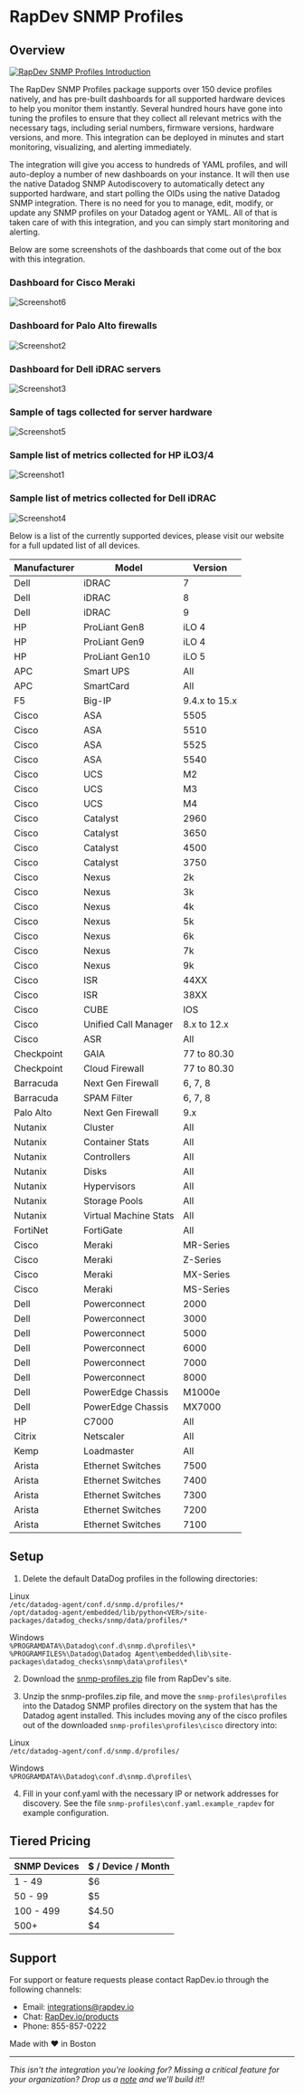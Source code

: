 # RapDev SNMP Profiles
## Overview

[![RapDev SNMP Profiles Introduction](https://raw.githubusercontent.com/DataDog/marketplace/master/rapdev-snmp-profiles/images/video.png)](https://www.youtube.com/watch?v=SVT9hqV7aD4&list=PLa2zzueYDhHrjODIXryBX_RakQIL6nmOh)

The RapDev SNMP Profiles package supports over 150 device profiles natively, and has pre-built dashboards for all supported hardware devices to help you monitor them instantly. Several hundred hours have gone into tuning the profiles to ensure that they collect all relevant metrics with the necessary tags, including serial numbers, firmware versions, hardware versions, and more. This integration can be deployed in minutes and start monitoring, visualizing, and alerting immediately.

The integration will give you access to hundreds of YAML profiles, and will auto-deploy a number of new dashboards on your instance. It will then use the native Datadog SNMP Autodiscovery to automatically detect any supported hardware, and start polling the OIDs using the native Datadog SNMP integration.
There is no need for you to manage, edit, modify, or update any SNMP profiles on your Datadog agent or YAML. All of that is taken care of with this integration, and you can simply start monitoring and alerting.

Below are some screenshots of the dashboards that come out of the box with this integration.

### Dashboard for Cisco Meraki
![Screenshot6](https://raw.githubusercontent.com/DataDog/marketplace/master/rapdev-snmp-profiles/images/6.png)

### Dashboard for Palo Alto firewalls
![Screenshot2](https://raw.githubusercontent.com/DataDog/marketplace/master/rapdev-snmp-profiles/images/2.png)

### Dashboard for Dell iDRAC servers
![Screenshot3](https://raw.githubusercontent.com/DataDog/marketplace/master/rapdev-snmp-profiles/images/3.png)

### Sample of tags collected for server hardware
![Screenshot5](https://raw.githubusercontent.com/DataDog/marketplace/master/rapdev-snmp-profiles/images/5.png)

### Sample list of metrics collected for HP iLO3/4
![Screenshot1](https://raw.githubusercontent.com/DataDog/marketplace/master/rapdev-snmp-profiles/images/1.png)

### Sample list of metrics collected for Dell iDRAC
![Screenshot4](https://raw.githubusercontent.com/DataDog/marketplace/master/rapdev-snmp-profiles/images/4.png)

Below is a list of the currently supported devices, please visit our website for a full updated list of all devices.

| Manufacturer | Model                 | Version       |
| ------------ | --------------------- | ------------- |
| Dell         | iDRAC                 | 7             |
| Dell         | iDRAC                 | 8             |
| Dell         | iDRAC                 | 9             |
| HP           | ProLiant Gen8         | iLO 4         |
| HP           | ProLiant Gen9         | iLO 4         |
| HP           | ProLiant Gen10        | iLO 5         |
| APC          | Smart UPS             | All           |
| APC          | SmartCard             | All           |
| F5           | Big-IP                | 9.4.x to 15.x |
| Cisco        | ASA                   | 5505          |
| Cisco        | ASA                   | 5510          |
| Cisco        | ASA                   | 5525          |
| Cisco        | ASA                   | 5540          |
| Cisco        | UCS                   | M2            |
| Cisco        | UCS                   | M3            |
| Cisco        | UCS                   | M4            |
| Cisco        | Catalyst              | 2960          |
| Cisco        | Catalyst              | 3650          |
| Cisco        | Catalyst              | 4500          |
| Cisco        | Catalyst              | 3750          |
| Cisco        | Nexus                 | 2k            |
| Cisco        | Nexus                 | 3k            |
| Cisco        | Nexus                 | 4k            |
| Cisco        | Nexus                 | 5k            |
| Cisco        | Nexus                 | 6k            |
| Cisco        | Nexus                 | 7k            |
| Cisco        | Nexus                 | 9k            |
| Cisco        | ISR                   | 44XX          |
| Cisco        | ISR                   | 38XX          |
| Cisco        | CUBE                  | IOS           |
| Cisco        | Unified Call Manager  | 8.x to 12.x   |
| Cisco        | ASR                   | All           |
| Checkpoint   | GAIA                  | 77 to 80.30   |
| Checkpoint   | Cloud Firewall        | 77 to 80.30   |
| Barracuda    | Next Gen Firewall     | 6, 7, 8       |
| Barracuda    | SPAM Filter           | 6, 7, 8       |
| Palo Alto    | Next Gen Firewall     | 9.x           |
| Nutanix      | Cluster               | All           |
| Nutanix      | Container Stats       | All           |
| Nutanix      | Controllers           | All           |
| Nutanix      | Disks                 | All           |
| Nutanix      | Hypervisors           | All           |
| Nutanix      | Storage Pools         | All           |
| Nutanix      | Virtual Machine Stats | All           |
| FortiNet     | FortiGate             | All           |
| Cisco        | Meraki                | MR-Series     |
| Cisco        | Meraki                | Z-Series      |
| Cisco        | Meraki                | MX-Series     |
| Cisco        | Meraki                | MS-Series     |
| Dell         | Powerconnect          | 2000          |
| Dell         | Powerconnect          | 3000          |
| Dell         | Powerconnect          | 5000          |
| Dell         | Powerconnect          | 6000          |
| Dell         | Powerconnect          | 7000          |
| Dell         | Powerconnect          | 8000          |
| Dell         | PowerEdge Chassis     | M1000e        |
| Dell         | PowerEdge Chassis     | MX7000        |
| HP           | C7000                 | All           |
| Citrix       | Netscaler             | All           |
| Kemp         | Loadmaster            | All           |
| Arista       | Ethernet Switches     | 7500          |
| Arista       | Ethernet Switches     | 7400          |
| Arista       | Ethernet Switches     | 7300          |
| Arista       | Ethernet Switches     | 7200          |
| Arista       | Ethernet Switches     | 7100          |

## Setup

1. Delete the default DataDog profiles in the following directories: 

Linux\
`/etc/datadog-agent/conf.d/snmp.d/profiles/*`\
`/opt/datadog-agent/embedded/lib/python<VER>/site-packages/datadog_checks/snmp/data/profiles/*`
 
 Windows\
 `%PROGRAMDATA%\Datadog\conf.d\snmp.d\profiles\*`\
 `%PROGRAMFILES%\Datadog\Datadog Agent\embedded\lib\site-packages\datadog_checks\snmp\data\profiles\*`

2. Download the [snmp-profiles.zip](https://files.rapdev.io/datadog/snmp-profiles.zip) file from RapDev's site.

3. Unzip the snmp-profiles.zip file, and move the `snmp-profiles\profiles` into the Datadog SNMP profiles directory on the system that has the Datadog agent installed. This includes moving any of the cisco profiles out of the downloaded `snmp-profiles\profiles\cisco` directory into:

Linux\
`/etc/datadog-agent/conf.d/snmp.d/profiles/`

Windows\
`%PROGRAMDATA%\Datadog\conf.d\snmp.d\profiles\`

4. Fill in your conf.yaml with the necessary IP or network addresses for discovery. See the file `snmp-profiles\conf.yaml.example_rapdev` for example configuration.

## Tiered Pricing

| SNMP Devices       | $ / Device / Month |
| ------------------ | ------------------ |
| 1 - 49             | $6                 |
| 50 - 99            | $5                 |
| 100 - 499          | $4.50              |
| 500+               | $4                 |

## Support
For support or feature requests please contact RapDev.io through the following channels: 

 - Email: integrations@rapdev.io 
 - Chat: [RapDev.io/products](https://rapdev.io/products)
 - Phone: 855-857-0222 

Made with ❤️  in Boston

 ---

*This isn't the integration you're looking for? Missing a critical feature for your organization? Drop us a [note](mailto:integrations@rapdev.io) and we'll build it!!*

